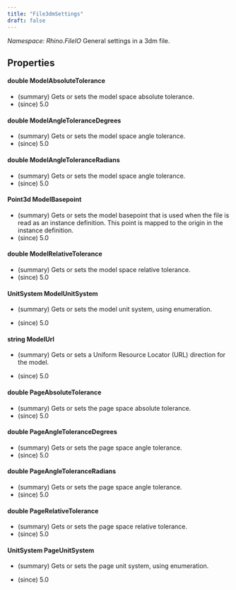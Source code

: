 ```yaml
---
title: "File3dmSettings"
draft: false
---
```


*Namespace: Rhino.FileIO*
 General settings in a 3dm file. 
## Properties
#### double ModelAbsoluteTolerance
- (summary) Gets or sets the model space absolute tolerance.
- (since) 5.0
#### double ModelAngleToleranceDegrees
- (summary) Gets or sets the model space angle tolerance.
- (since) 5.0
#### double ModelAngleToleranceRadians
- (summary) Gets or sets the model space angle tolerance.
- (since) 5.0
#### Point3d ModelBasepoint
- (summary) 
     Gets or sets the model basepoint that is used when the file is read as an instance definition.
     This point is mapped to the origin in the instance definition.
- (since) 5.0
#### double ModelRelativeTolerance
- (summary) Gets or sets the model space relative tolerance.
- (since) 5.0
#### UnitSystem ModelUnitSystem
- (summary) 
     Gets or sets the model unit system, using  enumeration.
     
- (since) 5.0
#### string ModelUrl
- (summary) 
     Gets or sets a Uniform Resource Locator (URL) direction for the model.
     
- (since) 5.0
#### double PageAbsoluteTolerance
- (summary) Gets or sets the page space absolute tolerance.
- (since) 5.0
#### double PageAngleToleranceDegrees
- (summary) Gets or sets the page space angle tolerance.
- (since) 5.0
#### double PageAngleToleranceRadians
- (summary) Gets or sets the page space angle tolerance.
- (since) 5.0
#### double PageRelativeTolerance
- (summary) Gets or sets the page space relative tolerance.
- (since) 5.0
#### UnitSystem PageUnitSystem
- (summary) 
     Gets or sets the page unit system, using  enumeration.
     
- (since) 5.0
